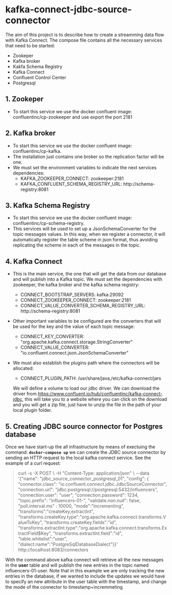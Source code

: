 
# kafka-connect-jdbc-source-connector
The aim of this project is to describe how to create a streamming data flow with Kafka Connect.
The compose file contains all the necessary services that need to be started:
- Zookeper
- Kafka broker
- Kakfa Schema Registry
- Kafka Connect
- Confluent Control Center
- Postgresql

## 1. Zookeper
- To start this service we use the docker confluent image: confluentinc/cp-zookeeper and use export the port 2181
## 2. Kafka broker

 - To start this service we use the docker confluent image:
   confluentinc/cp-kafka.   
 - The installation just contains one broker so
   the replication factor will be one.  
 -  We must set the environment
   variables to indicate the next services dependencies:
	 - KAFKA_ZOOKEEPER_CONNECT: zookeeper:2181
	 - KAFKA_CONFLUENT_SCHEMA_REGISTRY_URL: http://schema-registry:8081
## 3. Kafka Schema Registry
 - To start this service we use the docker confluent image:
   confluentinc/cp-schema-registry.    
 - This services will be used to set up a JsonSchemaConverter for the topic messages values. In this way, when we register a connector, it will automatically register the  table scheme in json format, thus avoiding replicating the scheme in  each of the messages in the topic.

## 4. Kafka Connect

 - This is the main service, the one that will get the data from our database and will publish into a Kafka topic. We must set the dependencies with zookeeper,  the kafka broker and the kafka schema registry:
	- CONNECT_BOOTSTRAP_SERVERS: kafka:29092
	- CONNECT_ZOOKEEPER_CONNECT: zookeeper:2181
	- CONNECT_VALUE_CONVERTER_SCHEMA_REGISTRY_URL: http://schema-registry:8081

- Other important variables to be configured are the converters that will be used for the key and the value of each topic message:

	- CONNECT_KEY_CONVERTER: "org.apache.kafka.connect.storage.StringConverter" 
	- CONNECT_VALUE_CONVERTER: "io.confluent.connect.json.JsonSchemaConverter"

- We must also establish the plugins path where the connectors will be allocated:
	- CONNECT_PLUGIN_PATH: /usr/share/java,/etc/kafka-connect/jars

	We will define a volume to load our jdbc driver. We can download the driver from https://www.confluent.io/hub/confluentinc/kafka-connect-jdbc, this will take you to a website where you can click on the download and you will get a zip file,  just have to unzip the file in the path of your local plugin folder.
	
## 5. Creating JDBC source connector for Postgres database

Once we have start-up the all infrastructure by means of exectuing the command: **`docker-compose up`** we can create the JDBC source connector by sending an HTTP request to the local kafka connect service. See the example of a curl request:

> curl -s -X POST \   -H "Content-Type: application/json" \   --data
> '{"name": "jdbc_source_connector_postgresql_01",    "config": { 
> "connector.class": "io.confluent.connect.jdbc.JdbcSourceConnector",
> "connection.url": "jdbc:postgresql://postgresql:5432/influencers",
> "connection.user": "user", 
> "connection.password": 1234,
> "topic.prefix": "influencers-01-",
>  "validate.non.null": false,
> "poll.interval.ms" : 10000, 
> "mode":"incrementing",
> "transforms":"createKey,extractInt",
> "transforms.createKey.type":"org.apache.kafka.connect.transforms.ValueToKey",
> "transforms.createKey.fields":"id",
> "transforms.extractInt.type":"org.apache.kafka.connect.transforms.ExtractField$Key",
> "transforms.extractInt.field":"id",
>  "table.whitelist":"user",
> "dialect.name":"PostgreSqlDatabaseDialect"}}'
> http://localhost:8083/connectors

With the command above kafka connect will retrieve all the new messages in the **user** table and will publish the new entries in the topic named influencers-01-user.  Note that in this example we are only tracking the new entries in the database, if we wanted to include the updates we would have to specify an new attribute in the user table with the timestamp, and change the mode of the connector to timestamp+incremmeting

	
